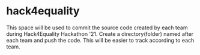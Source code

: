 # hack4equality
This space will be used to commit the source code created by each team during Hack4Equality Hackathon '21.
Create a directory(folder) named after each team and push the code. This will be easier to track according to each team.
